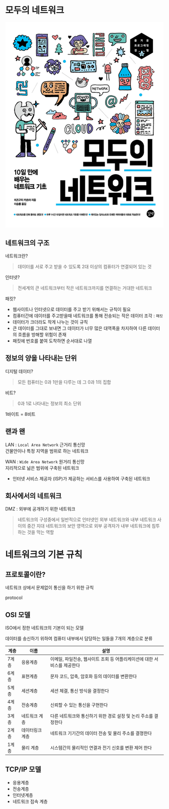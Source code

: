 # 모두의 네트워크

![표지](../../images/Books/minnanonetwork.jpg)

## 네트워크의 구조

네트워크란?
> 데이터를 서로 주고 받을 수 있도록 2대 이상의 컴퓨터가 연결되어 있는 것

인터넷?
> 전세계의 큰 네트워크부터 작은 네트워크까지를 연결하는 거대한 네트워크

패킷?
- 웹사이트나 인터넷으로 데이터를 주고 받기 위해서는 규칙이 필요
- 컴퓨터간에 데이터를 주고받을때 네트워크를 통해 전송되는 작은 데이터 조각 : `패킷`
- 데이터가 크더라도 작게 나누는 것이 규칙
- 큰 데이터를 그대로 보내면 그 데이터가 너무 많은 대역폭을 차지하여 다른 데이터의 흐름을 방해할 위험이 존재
- 패킷에 번호를 붙여 도착하면 순서대로 나열

## 정보의 양을 나타내는 단위

디지털 데이터?
> 모든 컴퓨터는 0과 1만을 다루는 데 그 0과 1의 집합

비트?
> 0과 1로 나타내는 정보의 최소 단위

1바이트 = 8비트

## 랜과 왠

LAN : `Local Area Network` 근거리 통신망
<br> 건물안이나 특정 지역을 범위로 하는 네트워크

WAN : `Wide Area Network` 원거리 통신망
<br> 지리적으로 넒은 범위에 구축된 네트워크

- 인터넷 서비스 제공자 (ISP)가 제공하는 서비스를 사용하여 구축된 네트워크


## 회사에서의 네트워크

DMZ : 외부에 공개하기 위한 네트워크
> 네트워크의 구성중에서 일반적으로 인터넷인 외부 네트워크와 내부 네트워크 사이의 중간 지대
  네트워크의 보안 영역으로 외부 공격자가 내부 네트워크에 침투하는 것을 막는 역할

# 네트워크의 기본 규칙

## 프로토콜이란?

네트워크 상에서 문제없이 통신을 하기 위한 규칙

protocol

## OSI 모델

ISO에서 정한 네트워크의 기본이 되는 모델

데이터를 송신하기 위하여 컴퓨터 내부에서 담당하는 일들을 7개의 계층으로 분류

|계층|이름|설명|
|---|---|---
|7계층|응용계층|이메일, 파일전송, 웹사이트 조회 등 어플리케이션에 대한 서비스를 제공한다
|6계층|표현계층|문자 코드, 압축, 암호화 등의 데이터를 변환한다|
|5계층|세션계층|세션 체결, 통신 방식을 결정한다
|4계층|전송계층|신뢰할 수 있는 통신을 구현한다
|3계층|네트워크 계층|다른 네트워크와 통신하기 위한 경로 설정 및 논리 주소를 결정한다
|2계층|데이터링크 계층|네트워크 기기간의 데이터 전송 및 물리 주소를 결졍한다
|1계층|물리 계층|시스템간의 물리적인 연결과 전기 신호를 변환 제어 한다

## TCP/IP 모델

- 응용계층
- 전송계층
- 인터넷계층
- 네트워크 접속 계층


